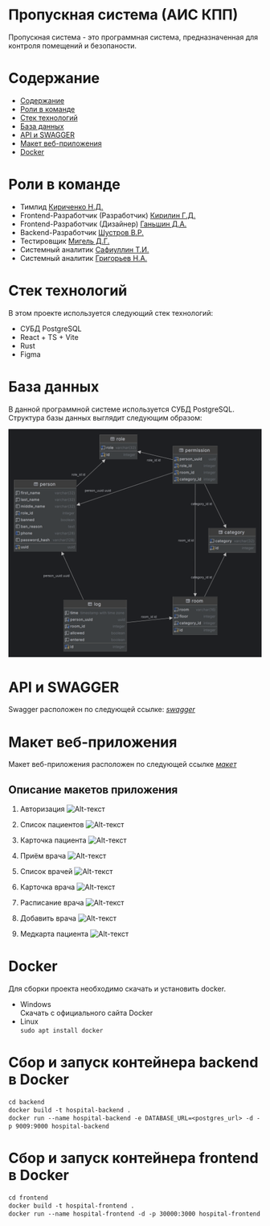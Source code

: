 # Пропускная система (АИС КПП)

Пропускная система - это программная система, предназначенная для контроля помещений и безопаности.

# Содержание <a name="Содержание"></a>
* [Содержание](#Содержание)
* [Роли в команде](#Роли)
* [Стек технологий](#Стек)
* [База данных](#БДшка)
* [API и SWAGGER](#API_SWAGGER)
* [Макет веб-приложения](#Макет)
* [Docker](#Docker)

# Роли в команде <a name="Роли"></a>
* Тимлид [Кириченко Н.Д.](https://github.com/KirichenkoND)
* Frontend-Разработчик (Разработчик) [Кирилин Г.Д.](https://github.com/FaneOfficial)
* Frontend-Разработчик (Дизайнер) [Ганьшин Д.А.](https://github.com/Cooper-Farnsworth)
* Backend-Разработчик [Шустров В.Р.](https://github.com/ItsEthra)
* Тестировщик [Мигель Д.Г.](https://github.com/DooMiaN)
* Системный аналитик [Сафиуллин Т.И.](https://github.com/SafiullinT)
* Системный аналитик [Григорьев Н.А.](https://github.com/5ilen)

# Стек технологий <a name="Стек"></a>
В этом проекте используется следующий стек технологий:
* СУБД PostgreSQL
* React + TS + Vite
* Rust
* Figma

# База данных <a name="БДшка"></a>
В данной программной системе используется СУБД PostgreSQL.
Структура базы данных выглядит следующим образом:

![Alt-текст](img/100_database.jpg "Схема Базы данных")

# API и SWAGGER <a name="API_SWAGGER"></a>
Swagger расположен по следующей ссылке: [*swagger*](http://api.hospital.efbo.ru/swagger-ui/)

# Макет веб-приложения <a name="Макет"></a>
Макет веб-приложения расположен по следующей ссылке [*макет*](https://www.figma.com/file/0ZRSijy5h8b0xTVLDtl7Pj/%D0%9F%D0%BE%D0%BB%D0%B8%D0%BA%D0%BB%D0%B8%D0%BD%D0%B8%D0%BA%D0%B0?type=design&node-id=0-1&mode=design&t=rnU5u2QP7wvDrIpP-0)

## Описание макетов приложения
1. Авторизация
![Alt-текст](img/auth.png "Авторизация")

1. Список пациентов
![Alt-текст](img/2_pati.png "Список пациентов")

1. Карточка пациента
![Alt-текст](img/3_paticard.png "Карточка пациента")

1. Приём врача
![Alt-текст](img/4_pati_4.png "Приём")

1. Список врачей
![Alt-текст](img/5_vrach.png "Список врачей")

1. Карточка врача
![Alt-текст](img/6_vrach.png "Карточка врача")

1. Расписание врача
![Alt-текст](img/7_rasp.png "Расписание врача")

1. Добавить врача
![Alt-текст](img/8_add.png "Добавить врача")

1. Медкарта пациента
![Alt-текст](img/patient.png "Медкарта пациента")

# Docker <a name="Docker"></a>
Для сборки проекта необходимо скачать и установить docker. 
* Windows<br>Скачать с официального сайта Docker
* Linux<br>```sudo apt install docker```

# Сбор и запуск контейнера backend в Docker
```
cd backend
docker build -t hospital-backend .
docker run --name hospital-backend -e DATABASE_URL=<postgres_url> -d -p 9009:9000 hospital-backend
```

# Сбор и запуск контейнера frontend в Docker
```
cd frontend
docker build -t hospital-frontend .
docker run --name hospital-frontend -d -p 30000:3000 hospital-frontend
```